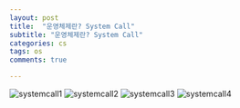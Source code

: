 ```yaml
---
layout: post
title:  "운영체제란? System Call"
subtitle: "운영체제란? System Call"
categories: cs
tags: os
comments: true

---
```


![systemcall1](https://user-images.githubusercontent.com/56789064/92602522-35139900-f2e9-11ea-96c1-38066c76c237.jpg)
![systemcall2](https://user-images.githubusercontent.com/56789064/92602527-3644c600-f2e9-11ea-9928-0c287f7368ff.jpg)
![systemcall3](https://user-images.githubusercontent.com/56789064/92602528-3644c600-f2e9-11ea-8ced-5caf259baf4b.jpg)
![systemcall4](https://user-images.githubusercontent.com/56789064/92602529-36dd5c80-f2e9-11ea-9d05-821d898f00e7.jpg)

